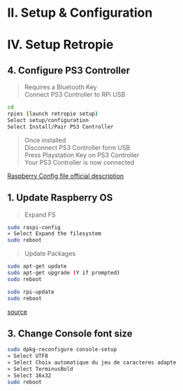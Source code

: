 # II. Setup & Configuration

# IV. Setup Retropie

## 4. Configure PS3 Controller

> Requires a Bluetooth Key<br>
> Connect PS3 Controller to RPi USB

```bash
cd
rpies (launch retropie setup)
Select setup/configuration
Select Install/Pair PS3 Controller
```

> Once installed<br>
> Disconnect PS3 Controller form USB<br>
> Press Playstation Key on PS3 Controller<br>
> Your PS3 Controller is now connected


[Raspberry Config file official description](https://www.raspberrypi.org/documentation/configuration/config-txt.md)

## 1. Update Raspberry OS

> Expand FS

```bash
sudo raspi-config
» Select Expand the filesystem
sudo reboot
```

> Update Packages

```bash
sudo apt-get update
sudo apt-get upgrade (Y if prompted)
sudo reboot
```

```bash
sudo rpi-update
sudo reboot
```

[source](http://www.tropfacile.net/doku.php/raspberry-pi/comment-passer-votre-raspberry-en-francais)

## 3. Change Console font size

```bash
sudo dpkg-reconfigure console-setup
» Select UTF8
» Select Choix automatique du jeu de caracteres adapte
» Select TerminusBold
» Select 16x32
sudo reboot
```
